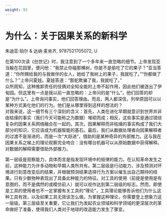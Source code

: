 ```yaml
---
weight: 93
---
```

# 为什么：关于因果关系的新科学

朱迪亚·珀尔 & 达纳·麦肯齐, 9787521705072, U

在第100次读《创世记》时，我注意到了一个多年来一直忽略的细节。上帝发现亚当躲在花园里，便问他：“我禁止你碰那棵树，你是不是偷吃了它的果子？”亚当答道：“你所赐给我的与我做伴的女人，她给了我树上的果子，我就吃了。”“你都做了什么？”上帝问夏娃。夏娃答道：“那蛇欺骗了我，我就吃了。”  
众所周知，这种推卸责任的伎俩对全知全能的上帝不起作用，因此他们被逐出了伊甸园。但这里有一点是我以前一直忽略的：上帝问的是“什么”，他们回答的却是“为什么”。上帝询问事实，他们回答理由。而且，两人都深信，列举原因可以以某种方式美化他们的行为。他们是从哪里得到这样的想法的？  
对我来说，这一细节有三个深刻的含义：首先，人类在进化早期就意识到世界并非由枯燥的事实（我们今天可能称之为数据）堆砌而成；相反，这些事实是通过错综复杂的因果关系网络融合在一起的。其次，因果解释而非枯燥的事实构成了我们大部分的知识，它应该成为机器智能的基石。最后，我们从数据处理者向因果解释者的过渡不是渐进的，而是一次“大跃进”，借助的是某种奇异的外部推力。这与我在因果关系之梯上的理论观察完全吻合：没有哪台机器可以从原始数据中获得解释。对数据的解释需要借助外部推力。

第一层级是观察能力，具体而言是指发现环境中的规律的能力。在认知革命发生之前，这种能力为许多动物和早期人类所共有。第二层级是行动能力，涉及预测对环境进行刻意改变后的结果，并根据预测结果选择行为方案以催生出自己期待的结果。只有少数物种表现出了具备此种能力的特征。对工具的使用（前提是使用是有意图的，而不是偶然的或模仿前人）就可以视作达到第二层级的标志。然而，即使是工具的使用者也不一定掌握有关工具的“理论”，工具理论能够告诉他们为什么这种工具有效，以及如果工具无效该怎么做。为掌握这种理论，你需要登上想象力这一层级。第三层级至关重要，它让我们为发起农业领域和科学领域的更深层次的革命做好了准备，使得我们人类对于地球的改造能力发生了骤变。